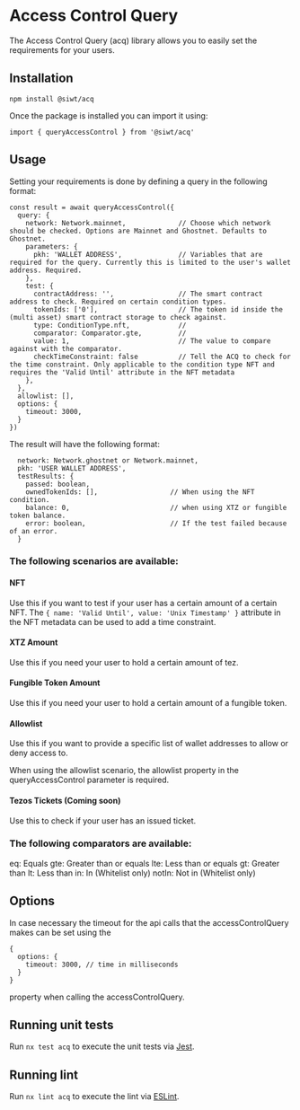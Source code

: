# Access Control Query

The Access Control Query (acq) library allows you to easily set the requirements for your users.

## Installation

```
npm install @siwt/acq
```

Once the package is installed you can import it using:

```
import { queryAccessControl } from '@siwt/acq'
```

## Usage

Setting your requirements is done by defining a query in the following format:

```
const result = await queryAccessControl({
  query: {
    network: Network.mainnet,             // Choose which network should be checked. Options are Mainnet and Ghostnet. Defaults to Ghostnet.
    parameters: {
      pkh: 'WALLET ADDRESS',              // Variables that are required for the query. Currently this is limited to the user's wallet address. Required.
    },
    test: {
      contractAddress: '',                // The smart contract address to check. Required on certain condition types.
      tokenIds: ['0'],                    // The token id inside the (multi asset) smart contract storage to check against.
      type: ConditionType.nft,            //
      comparator: Comparator.gte,         //
      value: 1,                           // The value to compare against with the comparator.
      checkTimeConstraint: false          // Tell the ACQ to check for the time constraint. Only applicable to the condition type NFT and requires the 'Valid Until' attribute in the NFT metadata
    },
  },
  allowlist: [],
  options: {
    timeout: 3000,
  }
})
```

The result will have the following format:

```
  network: Network.ghostnet or Network.mainnet,
  pkh: 'USER WALLET ADDRESS',
  testResults: {
    passed: boolean,
    ownedTokenIds: [],                  // When using the NFT condition.
    balance: 0,                         // when using XTZ or fungible token balance.
    error: boolean,                     // If the test failed because of an error.
  }
```

### The following scenarios are available:

#### NFT

Use this if you want to test if your user has a certain amount of a certain NFT.
The `{ name: 'Valid Until', value: 'Unix Timestamp' }` attribute in the NFT metadata can be used to add a time constraint.

#### XTZ Amount

Use this if you need your user to hold a certain amount of tez.

#### Fungible Token Amount

Use this if you need your user to hold a certain amount of a fungible token.

#### Allowlist

Use this if you want to provide a specific list of wallet addresses to allow or deny access to.

When using the allowlist scenario, the allowlist property in the queryAccessControl parameter is required.

#### Tezos Tickets (Coming soon)

Use this to check if your user has an issued ticket.

### The following comparators are available:

eq: Equals
gte: Greater than or equals
lte: Less than or equals
gt: Greater than
lt: Less than
in: In (Whitelist only)
notIn: Not in (Whitelist only)

## Options
In case necessary the timeout for the api calls that the accessControlQuery makes can be set using the

```
{
  options: {
    timeout: 3000, // time in milliseconds
  }
}
```
property when calling the accessControlQuery.

## Running unit tests

Run `nx test acq` to execute the unit tests via [Jest](https://jestjs.io).

## Running lint

Run `nx lint acq` to execute the lint via [ESLint](https://eslint.org/).
